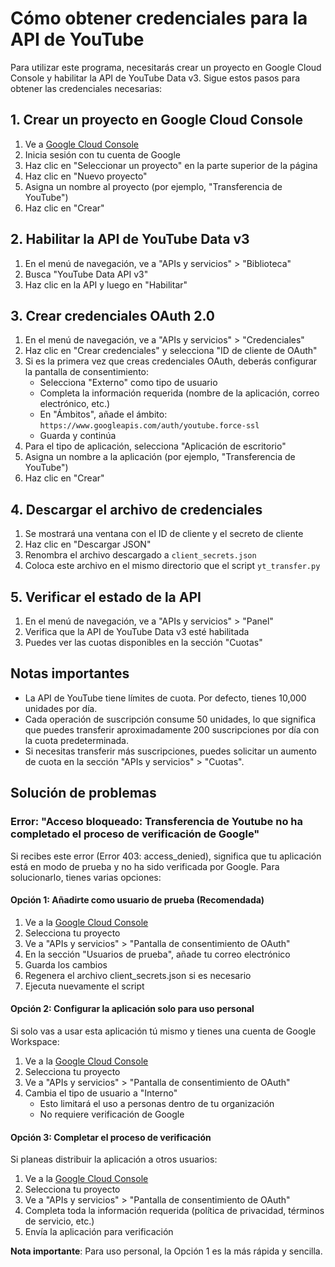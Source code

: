 # Cómo obtener credenciales para la API de YouTube

Para utilizar este programa, necesitarás crear un proyecto en Google Cloud Console y habilitar la API de YouTube Data v3. Sigue estos pasos para obtener las credenciales necesarias:

## 1. Crear un proyecto en Google Cloud Console

1. Ve a [Google Cloud Console](https://console.cloud.google.com/)
2. Inicia sesión con tu cuenta de Google
3. Haz clic en "Seleccionar un proyecto" en la parte superior de la página
4. Haz clic en "Nuevo proyecto"
5. Asigna un nombre al proyecto (por ejemplo, "Transferencia de YouTube")
6. Haz clic en "Crear"

## 2. Habilitar la API de YouTube Data v3

1. En el menú de navegación, ve a "APIs y servicios" > "Biblioteca"
2. Busca "YouTube Data API v3"
3. Haz clic en la API y luego en "Habilitar"

## 3. Crear credenciales OAuth 2.0

1. En el menú de navegación, ve a "APIs y servicios" > "Credenciales"
2. Haz clic en "Crear credenciales" y selecciona "ID de cliente de OAuth"
3. Si es la primera vez que creas credenciales OAuth, deberás configurar la pantalla de consentimiento:
   - Selecciona "Externo" como tipo de usuario
   - Completa la información requerida (nombre de la aplicación, correo electrónico, etc.)
   - En "Ámbitos", añade el ámbito: `https://www.googleapis.com/auth/youtube.force-ssl`
   - Guarda y continúa
4. Para el tipo de aplicación, selecciona "Aplicación de escritorio"
5. Asigna un nombre a la aplicación (por ejemplo, "Transferencia de YouTube")
6. Haz clic en "Crear"

## 4. Descargar el archivo de credenciales

1. Se mostrará una ventana con el ID de cliente y el secreto de cliente
2. Haz clic en "Descargar JSON"
3. Renombra el archivo descargado a `client_secrets.json`
4. Coloca este archivo en el mismo directorio que el script `yt_transfer.py`

## 5. Verificar el estado de la API

1. En el menú de navegación, ve a "APIs y servicios" > "Panel"
2. Verifica que la API de YouTube Data v3 esté habilitada
3. Puedes ver las cuotas disponibles en la sección "Cuotas"

## Notas importantes

- La API de YouTube tiene límites de cuota. Por defecto, tienes 10,000 unidades por día.
- Cada operación de suscripción consume 50 unidades, lo que significa que puedes transferir aproximadamente 200 suscripciones por día con la cuota predeterminada.
- Si necesitas transferir más suscripciones, puedes solicitar un aumento de cuota en la sección "APIs y servicios" > "Cuotas".

## Solución de problemas

### Error: "Acceso bloqueado: Transferencia de Youtube no ha completado el proceso de verificación de Google"

Si recibes este error (Error 403: access_denied), significa que tu aplicación está en modo de prueba y no ha sido verificada por Google. Para solucionarlo, tienes varias opciones:

#### Opción 1: Añadirte como usuario de prueba (Recomendada)

1. Ve a la [Google Cloud Console](https://console.cloud.google.com/)
2. Selecciona tu proyecto
3. Ve a "APIs y servicios" > "Pantalla de consentimiento de OAuth"
4. En la sección "Usuarios de prueba", añade tu correo electrónico
5. Guarda los cambios
6. Regenera el archivo client_secrets.json si es necesario
7. Ejecuta nuevamente el script

#### Opción 2: Configurar la aplicación solo para uso personal

Si solo vas a usar esta aplicación tú mismo y tienes una cuenta de Google Workspace:

1. Ve a la [Google Cloud Console](https://console.cloud.google.com/)
2. Selecciona tu proyecto
3. Ve a "APIs y servicios" > "Pantalla de consentimiento de OAuth"
4. Cambia el tipo de usuario a "Interno"
   - Esto limitará el uso a personas dentro de tu organización
   - No requiere verificación de Google

#### Opción 3: Completar el proceso de verificación

Si planeas distribuir la aplicación a otros usuarios:

1. Ve a la [Google Cloud Console](https://console.cloud.google.com/)
2. Selecciona tu proyecto
3. Ve a "APIs y servicios" > "Pantalla de consentimiento de OAuth"
4. Completa toda la información requerida (política de privacidad, términos de servicio, etc.)
5. Envía la aplicación para verificación

**Nota importante**: Para uso personal, la Opción 1 es la más rápida y sencilla. 